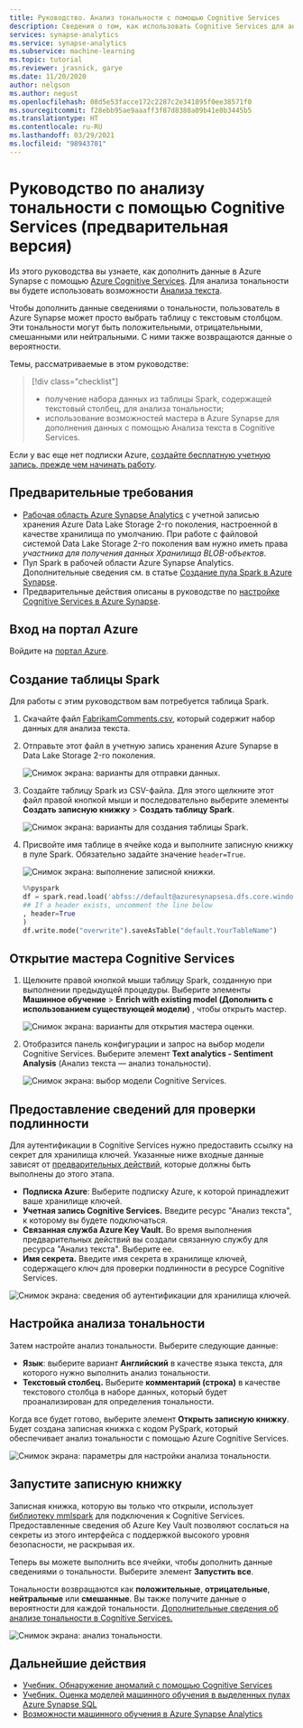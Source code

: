 ```yaml
---
title: Руководство. Анализ тональности с помощью Cognitive Services
description: Сведения о том, как использовать Cognitive Services для анализа тональности в Azure Synapse Analytics
services: synapse-analytics
ms.service: synapse-analytics
ms.subservice: machine-learning
ms.topic: tutorial
ms.reviewer: jrasnick, garye
ms.date: 11/20/2020
author: nelgson
ms.author: negust
ms.openlocfilehash: 08d5e53facce172c2287c2e341895f0ee38571f0
ms.sourcegitcommit: f28ebb95ae9aaaff3f87d8388a09b41e0b3445b5
ms.translationtype: HT
ms.contentlocale: ru-RU
ms.lasthandoff: 03/29/2021
ms.locfileid: "98943701"
---
```

# <a name="tutorial-sentiment-analysis-with-cognitive-services-preview"></a>Руководство по анализу тональности с помощью Cognitive Services (предварительная версия)

Из этого руководства вы узнаете, как дополнить данные в Azure Synapse с помощью [Azure Cognitive Services](../../cognitive-services/index.yml). Для анализа тональности вы будете использовать возможности [Анализа текста](../../cognitive-services/text-analytics/index.yml). 

Чтобы дополнить данные сведениями о тональности, пользователь в Azure Synapse может просто выбрать таблицу с текстовым столбцом. Эти тональности могут быть положительными, отрицательными, смешанными или нейтральными. С ними также возвращаются данные о вероятности.

Темы, рассматриваемые в этом руководстве:

> [!div class="checklist"]
> - получение набора данных из таблицы Spark, содержащей текстовый столбец, для анализа тональности;
> - использование возможностей мастера в Azure Synapse для дополнения данных с помощью Анализа текста в Cognitive Services.

Если у вас еще нет подписки Azure, [создайте бесплатную учетную запись, прежде чем начинать работу](https://azure.microsoft.com/free/).

## <a name="prerequisites"></a>Предварительные требования

- [Рабочая область Azure Synapse Analytics](../get-started-create-workspace.md) с учетной записью хранения Azure Data Lake Storage 2-го поколения, настроенной в качестве хранилища по умолчанию. При работе с файловой системой Data Lake Storage 2-го поколения вам нужно иметь права *участника для получения данных Хранилища BLOB-объектов*.
- Пул Spark в рабочей области Azure Synapse Analytics. Дополнительные сведения см. в статье [Создание пула Spark в Azure Synapse](../quickstart-create-sql-pool-studio.md).
- Предварительные действия описаны в руководстве по [настройке Cognitive Services в Azure Synapse](tutorial-configure-cognitive-services-synapse.md).

## <a name="sign-in-to-the-azure-portal"></a>Вход на портал Azure

Войдите на [портал Azure](https://portal.azure.com/).

## <a name="create-a-spark-table"></a>Создание таблицы Spark

Для работы с этим руководством вам потребуется таблица Spark.

1. Скачайте файл [FabrikamComments.csv](https://github.com/Kaiqb/KaiqbRepo0731190208/blob/master/CognitiveServices/TextAnalytics/FabrikamComments.csv), который содержит набор данных для анализа текста. 

1. Отправьте этот файл в учетную запись хранения Azure Synapse в Data Lake Storage 2-го поколения.
  
   ![Снимок экрана: варианты для отправки данных.](media/tutorial-cognitive-services/tutorial-cognitive-services-sentiment-00a.png)

1. Создайте таблицу Spark из CSV-файла. Для этого щелкните этот файл правой кнопкой мыши и последовательно выберите элементы **Создать записную книжку** > **Создать таблицу Spark**.

   ![Снимок экрана: варианты для создания таблицы Spark.](media/tutorial-cognitive-services/tutorial-cognitive-services-sentiment-00b.png)

1. Присвойте имя таблице в ячейке кода и выполните записную книжку в пуле Spark. Обязательно задайте значение `header=True`.

   ![Снимок экрана: выполнение записной книжки.](media/tutorial-cognitive-services/tutorial-cognitive-services-sentiment-00c.png)

   ```python
   %%pyspark
   df = spark.read.load('abfss://default@azuresynapsesa.dfs.core.windows.net/data/FabrikamComments.csv', format='csv'
   ## If a header exists, uncomment the line below
   , header=True
   )
   df.write.mode("overwrite").saveAsTable("default.YourTableName")
   ```

## <a name="open-the-cognitive-services-wizard"></a>Открытие мастера Cognitive Services

1. Щелкните правой кнопкой мыши таблицу Spark, созданную при выполнении предыдущей процедуры. Выберите элементы **Машинное обучение** > **Enrich with existing model (Дополнить с использованием существующей модели)** , чтобы открыть мастер.

   ![Снимок экрана: варианты для открытия мастера оценки.](media/tutorial-cognitive-services/tutorial-cognitive-services-sentiment-00d.png)

2. Отобразится панель конфигурации и запрос на выбор модели Cognitive Services. Выберите элемент **Text analytics - Sentiment Analysis** (Анализ текста — анализ тональности).

   ![Снимок экрана: выбор модели Cognitive Services.](media/tutorial-cognitive-services/tutorial-cognitive-services-sentiment-00e.png)

## <a name="provide-authentication-details"></a>Предоставление сведений для проверки подлинности

Для аутентификации в Cognitive Services нужно предоставить ссылку на секрет для хранилища ключей. Указанные ниже входные данные зависят от [предварительных действий](tutorial-configure-cognitive-services-synapse.md), которые должны быть выполнены до этого этапа.

- **Подписка Azure**: Выберите подписку Azure, к которой принадлежит ваше хранилище ключей.
- **Учетная запись Cognitive Services.** Введите ресурс "Анализ текста", к которому вы будете подключаться.
- **Связанная служба Azure Key Vault.** Во время выполнения предварительных действий вы создали связанную службу для ресурса "Анализ текста". Выберите ее.
- **Имя секрета.** Введите имя секрета в хранилище ключей, содержащего ключ для проверки подлинности в ресурсе Cognitive Services.

![Снимок экрана: сведения об аутентификации для хранилища ключей.](media/tutorial-cognitive-services/tutorial-cognitive-services-sentiment-00f.png)

## <a name="configure-sentiment-analysis"></a>Настройка анализа тональности

Затем настройте анализ тональности. Выберите следующие данные:
- **Язык**: выберите вариант **Английский** в качестве языка текста, для которого нужно выполнить анализ тональности.
- **Текстовый столбец.** Выберите **комментарий (строка)** в качестве текстового столбца в наборе данных, который будет проанализирован для определения тональности.

Когда все будет готово, выберите элемент **Открыть записную книжку**. Будет создана записная книжка с кодом PySpark, который обеспечивает анализ тональности с помощью Azure Cognitive Services.

![Снимок экрана: параметры для настройки анализа тональности.](media/tutorial-cognitive-services/tutorial-cognitive-services-sentiment-00g.png)

## <a name="run-the-notebook"></a>Запустите записную книжку

Записная книжка, которую вы только что открыли, использует [библиотеку mmlspark](https://github.com/Azure/mmlspark) для подключения к Cognitive Services. Предоставленные сведения об Azure Key Vault позволяют сослаться на секреты из этого интерфейса с поддержкой высокого уровня безопасности, не раскрывая их.

Теперь вы можете выполнить все ячейки, чтобы дополнить данные сведениями о тональности. Выберите элемент **Запустить все**. 

Тональности возвращаются как **положительные**, **отрицательные**, **нейтральные** или **смешанные**. Вы также получите данные о вероятности для каждой тональности. [Дополнительные сведения об анализе тональности в Cognitive Services.](../../cognitive-services/text-analytics/how-tos/text-analytics-how-to-sentiment-analysis.md)

![Снимок экрана: анализ тональности.](media/tutorial-cognitive-services/tutorial-cognitive-services-sentiment-00h.png)

## <a name="next-steps"></a>Дальнейшие действия
- [Учебник. Обнаружение аномалий с помощью Cognitive Services](tutorial-cognitive-services-sentiment.md)
- [Учебник. Оценка моделей машинного обучения в выделенных пулах Azure Synapse SQL](tutorial-sql-pool-model-scoring-wizard.md)
- [Возможности машинного обучения в Azure Synapse Analytics](what-is-machine-learning.md)